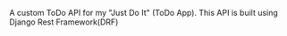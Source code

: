 A custom ToDo API for my "Just Do It" (ToDo App). This API is built using Django Rest Framework(DRF)
